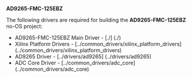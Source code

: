 **AD9265-FMC-125EBZ**

The following drivers are required for building the **AD9265-FMC-125EBZ** no-OS project:
 - AD9265-FMC-125EBZ Main Driver	-	[./] (./)
 - Xilinx Platform Drivers		-	[../common_drivers/xilinx_platform_drivers] (../common_drivers/xilinx_platform_drivers)
 - AD9265 Driver				-	[../drivers/ad9265] (../drivers/ad9265)
 - ADC Core Driver				-	[../common_drivers/adc_core] (../common_drivers/adc_core)
